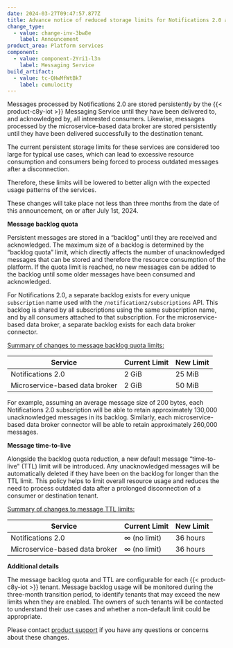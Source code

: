 ```yaml
---
date: 2024-03-27T09:47:57.877Z
title: Advance notice of reduced storage limits for Notifications 2.0 and microservice-based data broker
change_type:
  - value: change-inv-3bw8e
    label: Announcement
product_area: Platform services
component:
  - value: component-2Yri1-l3n
    label: Messaging Service
build_artifact:
  - value: tc-QHwMfWtBk7
    label: cumulocity
---
```


Messages processed by Notifications 2.0 are stored persistently by the {{< product-c8y-iot >}} Messaging Service until they have been delivered to, and acknowledged by, all interested consumers. Likewise, messages processed by the microservice-based data broker are stored persistently until they have been delivered successfully to the destination tenant.

The current persistent storage limits for these services are considered too large for typical use cases, which can lead to excessive resource consumption and consumers being forced to process outdated messages after a disconnection.

Therefore, these limits will be lowered to better align with the expected usage patterns of the services.

These changes will take place not less than three months from the date of this announcement, on or after July 1st, 2024.

**Message backlog quota**

Persistent messages are stored in a “backlog” until they are received and acknowledged. The maximum size of a backlog is determined by the “backlog quota” limit, which directly affects the number of unacknowledged messages that can be stored and therefore the resource consumption of the platform. If the quota limit is reached, no new messages can be added to the backlog until some older messages have been consumed and acknowledged.

For Notifications 2.0, a separate backlog exists for every unique `subscription` name used with the `/notification2/subscriptions` API.  This backlog is shared by all subscriptions using the same subscription name, and by all consumers attached to that subscription. For the microservice-based data broker, a separate backlog exists for each data broker connector.

<u>Summary of changes to message backlog quota limits:</u>

| Service | Current Limit | New Limit | 	   	
|---------|---------------|-----------|
| Notifications 2.0 | 2 GiB | 25 MiB |
| Microservice-based data broker | 2 GiB | 50 MiB |

For example, assuming an average message size of 200 bytes, each Notifications 2.0 subscription will be able to retain approximately 130,000 unacknowledged messages in its backlog. Similarly, each microservice-based data broker connector will be able to retain approximately 260,000 messages.

**Message time-to-live**

Alongside the backlog quota reduction, a new default message “time-to-live" (TTL) limit will be introduced. Any unacknowledged messages will be automatically deleted if they have been on the backlog for longer than the TTL limit. This policy helps to limit overall resource usage and reduces the need to process outdated data after a prolonged disconnection of a consumer or destination tenant.

<u>Summary of changes to message TTL limits:</u>

| Service | Current Limit | New Limit | 	   	
|---------|---------------|-----------|
| Notifications 2.0 | ∞ (no limit) | 36 hours |
| Microservice-based data broker | ∞ (no limit) | 36 hours |

**Additional details**

The message backlog quota and TTL are configurable for each {{< product-c8y-iot >}} tenant. Message backlog usage will be monitored during the three-month transition period, to identify tenants that may exceed the new limits when they are enabled. The owners of such tenants will be contacted to understand their use cases and whether a non-default limit could be appropriate.

Please contact [product support](/additional-resources/contacting-support/) if you have any questions or concerns about these changes.
